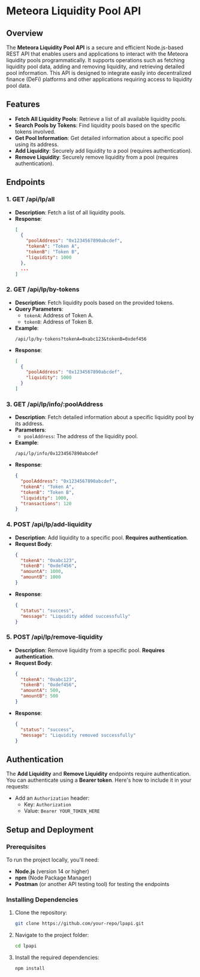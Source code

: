 # Meteora Liquidity Pool API

## Overview

The **Meteora Liquidity Pool API** is a secure and efficient Node.js-based REST API that enables users and applications to interact with the Meteora liquidity pools programmatically. It supports operations such as fetching liquidity pool data, adding and removing liquidity, and retrieving detailed pool information. This API is designed to integrate easily into decentralized finance (DeFi) platforms and other applications requiring access to liquidity pool data.

## Features

- **Fetch All Liquidity Pools**: Retrieve a list of all available liquidity pools.
- **Search Pools by Tokens**: Find liquidity pools based on the specific tokens involved.
- **Get Pool Information**: Get detailed information about a specific pool using its address.
- **Add Liquidity**: Securely add liquidity to a pool (requires authentication).
- **Remove Liquidity**: Securely remove liquidity from a pool (requires authentication).

## Endpoints

### 1. **GET /api/lp/all**
   - **Description**: Fetch a list of all liquidity pools.
   - **Response**:
     ```json
     [
       {
         "poolAddress": "0x1234567890abcdef",
         "tokenA": "Token A",
         "tokenB": "Token B",
         "liquidity": 1000
       },
       ...
     ]
     ```

### 2. **GET /api/lp/by-tokens**
   - **Description**: Fetch liquidity pools based on the provided tokens.
   - **Query Parameters**:
     - `tokenA`: Address of Token A.
     - `tokenB`: Address of Token B.
   - **Example**:
     ```
     /api/lp/by-tokens?tokenA=0xabc123&tokenB=0xdef456
     ```
   - **Response**:
     ```json
     [
       {
         "poolAddress": "0x1234567890abcdef",
         "liquidity": 5000
       }
     ]
     ```

### 3. **GET /api/lp/info/:poolAddress**
   - **Description**: Fetch detailed information about a specific liquidity pool by its address.
   - **Parameters**:
     - `poolAddress`: The address of the liquidity pool.
   - **Example**:
     ```
     /api/lp/info/0x1234567890abcdef
     ```
   - **Response**:
     ```json
     {
       "poolAddress": "0x1234567890abcdef",
       "tokenA": "Token A",
       "tokenB": "Token B",
       "liquidity": 1000,
       "transactions": 120
     }
     ```

### 4. **POST /api/lp/add-liquidity**
   - **Description**: Add liquidity to a specific pool. **Requires authentication**.
   - **Request Body**:
     ```json
     {
       "tokenA": "0xabc123",
       "tokenB": "0xdef456",
       "amountA": 1000,
       "amountB": 1000
     }
     ```
   - **Response**:
     ```json
     {
       "status": "success",
       "message": "Liquidity added successfully"
     }
     ```

### 5. **POST /api/lp/remove-liquidity**
   - **Description**: Remove liquidity from a specific pool. **Requires authentication**.
   - **Request Body**:
     ```json
     {
       "tokenA": "0xabc123",
       "tokenB": "0xdef456",
       "amountA": 500,
       "amountB": 500
     }
     ```
   - **Response**:
     ```json
     {
       "status": "success",
       "message": "Liquidity removed successfully"
     }
     ```

## Authentication

The **Add Liquidity** and **Remove Liquidity** endpoints require authentication. You can authenticate using a **Bearer token**. Here's how to include it in your requests:

- Add an `Authorization` header:
  - Key: `Authorization`
  - Value: `Bearer YOUR_TOKEN_HERE`

## Setup and Deployment

### Prerequisites

To run the project locally, you'll need:
- **Node.js** (version 14 or higher)
- **npm** (Node Package Manager)
- **Postman** (or another API testing tool) for testing the endpoints

### Installing Dependencies

1. Clone the repository:
   ```bash
   git clone https://github.com/your-repo/lpapi.git
2. Navigate to the project folder:
    ```bash
    cd lpapi
3. Install the required dependencies:
    ```bash
   npm install



